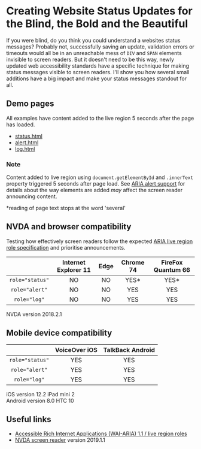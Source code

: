 # Creating Website Status Updates for the Blind, the Bold and the Beautiful #
If you were blind, do you think you could understand a websites status messages? Probably not, successfully saving an update, validation errors or timeouts would all be in an unreachable mess of `DIV` and `SPAN` elements invisible to screen readers. But it doesn't need to be this way, newly updated web accessibility standards have a specific technique for making status messages visible to screen readers. I'll show you how several small additions have a big impact and make your status messages standout for all.

## Demo pages ##
All examples have content added to the live region 5 seconds after the page has loaded.

* [status.html](https://canaxess.github.io/presentations/DDD%20By%20Night%20Melbourne/status.html)
* [alert.html](https://canaxess.github.io/presentations/DDD%20By%20Night%20Melbourne/alert.html)
* [log.html](https://canaxess.github.io/presentations/DDD%20By%20Night%20Melbourne/log.html)

### Note ###

Content added to live region using `document.getElementById` and `.innerText` property triggered 5 seconds after page load. See [ARIA alert support](https://developer.paciellogroup.com/blog/2017/04/aria-alert-support/) for details about the way elements are added _may_ affect the screen reader announcing content.<p>
*reading of page text stops at the word 'several'

## NVDA and browser compatibility ##
Testing how effectively screen readers follow the expected [ARIA live region role specification](https://www.w3.org/TR/wai-aria-1.1/#live_region_roles) and prioritise announcements.

&nbsp;        | Internet Explorer 11 | Edge | Chrome 74 | FireFox Quantum 66 
:-------------: |:-------------:| :-----:| :-----:| :-----:
`role="status"`    | NO | NO | YES* | YES* 
`role="alert"`    | NO | NO | YES | YES  
`role="log"`    | NO | NO | YES | YES 

NVDA version 2018.2.1<br>

## Mobile device compatibility ##
&nbsp;        | VoiceOver iOS |TalkBack Android
:-------------: |:-------------: |:-------------:
`role="status"`    | YES | YES
`role="alert"`    | YES | YES
`role="log"`    | YES | YES

iOS version 12.2 iPad mini 2<br>
Android version 8.0 HTC 10



## Useful links
* [Accessible Rich Internet Applications (WAI-ARIA) 1.1 / live region roles](https://www.w3.org/TR/wai-aria-1.1/#live_region_roles)
* [NVDA screen reader](https://www.nvaccess.org/download/) version 2019.1.1
